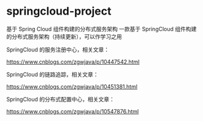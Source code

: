 # springcloud-project
基于 Spring Cloud 组件构建的分布式服务架构 
一款基于 SpringCloud 组件构建的分布式服务架构（持续更新），可以作学习之用


SpringCloud 的服务注册中心，相关文章：

https://www.cnblogs.com/zgwjava/p/10447542.html


SpringCloud 的链路追踪，相关文章：

https://www.cnblogs.com/zgwjava/p/10451381.html

SpringCloud 的分布式配置中心，相关文章：

https://www.cnblogs.com/zgwjava/p/10547876.html
